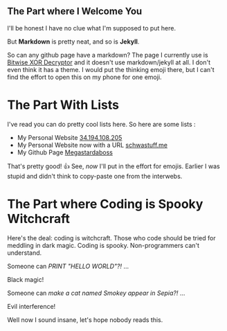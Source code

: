 ## The Part where I Welcome You

I'll be honest I have no clue what I'm supposed to put here.

But **Markdown** is pretty neat, and so is **Jekyll**.

So can any github page have a markdown? The page I currently use is [Bitwise XOR Decryptor](https://megastardaboss.github.io/bitwise-decoder/) and it doesn't use markdown/jekyll at all. I don't even think it has a theme.
I would put the thinking emoji there, but I can't find the effort to open this on my phone for one emoji.

# The Part With Lists

I've read you can do pretty cool lists here. So here are some lists :

* My Personal Website [34.194.108.205](http://34.194.108.205/)
* My Personal Website now with a URL [schwastuff.me](http://schwastuff.me/)
* My Github Page [Megastardaboss](https://github.com/Megastardaboss)

That's pretty good! 👍
See, *now* I'll put in the effort for emojis.
Earlier I was stupid and didn't think to copy-paste one from the interwebs.

# The Part where Coding is Spooky Witchcraft

Here's the deal: coding is witchcraft. Those who code should be tried for meddling in dark magic.
Coding is spooky. Non-programmers can't understand.

Someone can *PRINT "HELLO WORLD"?!*
...

Black magic!

Someone can *make a cat named Smokey appear in Sepia?!*
...

Evil interference!

Well now I sound insane, let's hope nobody reads this.
